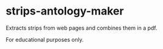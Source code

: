 # strips-antology-maker
Extracts strips from web pages and combines them in a pdf.

For educational purposes only.

